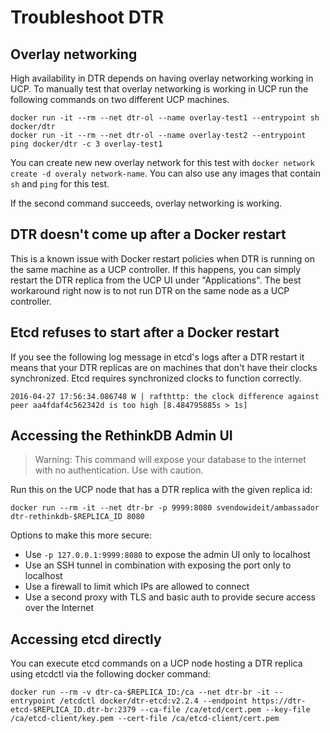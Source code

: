 <!--[metadata]>
+++
aliases = ["/docker-trusted-registry/adminguide/"]
title = "Troubleshoot DTR"
description = "Learn how to troubleshoot your DTR installation."
keywords = ["docker, registry, monitor, troubleshoot"]
[menu.main]
parent="dtr_menu_monitor_troubleshoot"
weight=10
+++
<![end-metadata]-->

# Troubleshoot DTR

## Overlay networking

High availability in DTR depends on having overlay networking working in UCP.
To manually test that overlay networking is working in UCP run the following
commands on two different UCP machines.

```
docker run -it --rm --net dtr-ol --name overlay-test1 --entrypoint sh docker/dtr
docker run -it --rm --net dtr-ol --name overlay-test2 --entrypoint ping docker/dtr -c 3 overlay-test1
```

You can create new new overlay network for this test with `docker network create -d overaly network-name`.
You can also use any images that contain `sh` and `ping` for this test.

If the second command succeeds, overlay networking is working.

## DTR doesn't come up after a Docker restart

This is a known issue with Docker restart policies when DTR is running on the same
machine as a UCP controller. If this happens, you can simply restart the DTR replica
from the UCP UI under "Applications". The best workaround right now is to not run
DTR on the same node as a UCP controller.

## Etcd refuses to start after a Docker restart

If you see the following log message in etcd's logs after a DTR restart it means that
your DTR replicas are on machines that don't have their clocks synchronized. Etcd requires
synchronized clocks to function correctly.

```
2016-04-27 17:56:34.086748 W | rafthttp: the clock difference against peer aa4fdaf4c562342d is too high [8.484795885s > 1s]
```

## Accessing the RethinkDB Admin UI

 > Warning: This command will expose your database to the internet with no authentication. Use with caution.

Run this on the UCP node that has a DTR replica with the given replica id:

```
docker run --rm -it --net dtr-br -p 9999:8080 svendowideit/ambassador dtr-rethinkdb-$REPLICA_ID 8080
```

Options to make this more secure:

* Use `-p 127.0.0.1:9999:8080` to expose the admin UI only to localhost
* Use an SSH tunnel in combination with exposing the port only to localhost
* Use a firewall to limit which IPs are allowed to connect
* Use a second proxy with TLS and basic auth to provide secure access over the Internet

## Accessing etcd directly

You can execute etcd commands on a UCP node hosting a DTR replica using etcdctl
via the following docker command:

```
docker run --rm -v dtr-ca-$REPLICA_ID:/ca --net dtr-br -it --entrypoint /etcdctl docker/dtr-etcd:v2.2.4 --endpoint https://dtr-etcd-$REPLICA_ID.dtr-br:2379 --ca-file /ca/etcd/cert.pem --key-file /ca/etcd-client/key.pem --cert-file /ca/etcd-client/cert.pem
```
